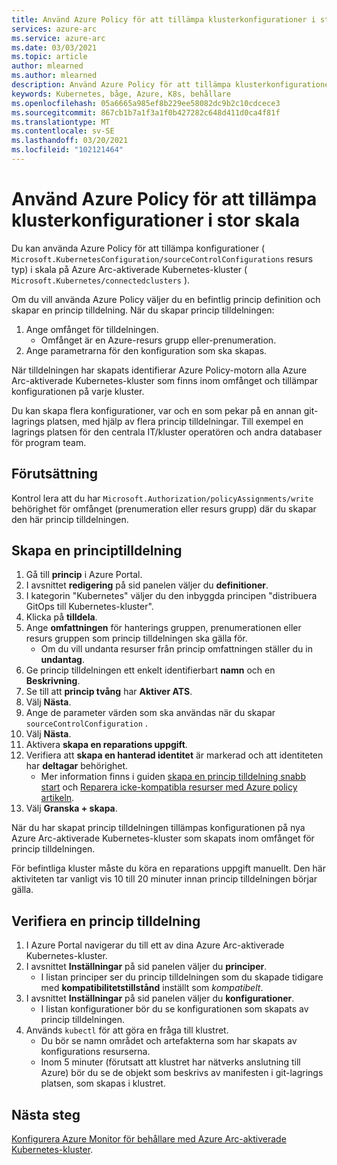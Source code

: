 ```yaml
---
title: Använd Azure Policy för att tillämpa klusterkonfigurationer i stor skala
services: azure-arc
ms.service: azure-arc
ms.date: 03/03/2021
ms.topic: article
author: mlearned
ms.author: mlearned
description: Använd Azure Policy för att tillämpa klusterkonfigurationer i stor skala
keywords: Kubernetes, båge, Azure, K8s, behållare
ms.openlocfilehash: 05a6665a985ef8b229ee58082dc9b2c10cdcece3
ms.sourcegitcommit: 867cb1b7a1f3a1f0b427282c648d411d0ca4f81f
ms.translationtype: MT
ms.contentlocale: sv-SE
ms.lasthandoff: 03/20/2021
ms.locfileid: "102121464"
---
```

# <a name="use-azure-policy-to-apply-cluster-configurations-at-scale"></a>Använd Azure Policy för att tillämpa klusterkonfigurationer i stor skala

Du kan använda Azure Policy för att tillämpa konfigurationer ( `Microsoft.KubernetesConfiguration/sourceControlConfigurations` resurs typ) i skala på Azure Arc-aktiverade Kubernetes-kluster ( `Microsoft.Kubernetes/connectedclusters` ).

Om du vill använda Azure Policy väljer du en befintlig princip definition och skapar en princip tilldelning. När du skapar princip tilldelningen:
1. Ange omfånget för tilldelningen.
    * Omfånget är en Azure-resurs grupp eller-prenumeration. 
2. Ange parametrarna för den konfiguration som ska skapas. 

När tilldelningen har skapats identifierar Azure Policy-motorn alla Azure Arc-aktiverade Kubernetes-kluster som finns inom omfånget och tillämpar konfigurationen på varje kluster.

Du kan skapa flera konfigurationer, var och en som pekar på en annan git-lagrings platsen, med hjälp av flera princip tilldelningar. Till exempel en lagrings platsen för den centrala IT/kluster operatören och andra databaser för program team.

## <a name="prerequisite"></a>Förutsättning

Kontrol lera att du har `Microsoft.Authorization/policyAssignments/write` behörighet för omfånget (prenumeration eller resurs grupp) där du skapar den här princip tilldelningen.

## <a name="create-a-policy-assignment"></a>Skapa en principtilldelning

1. Gå till **princip** i Azure Portal.
1. I avsnittet **redigering** på sid panelen väljer du **definitioner**.
1. I kategorin "Kubernetes" väljer du den inbyggda principen "distribuera GitOps till Kubernetes-kluster". 
1. Klicka på **tilldela**.
1. Ange **omfattningen** för hanterings gruppen, prenumerationen eller resurs gruppen som princip tilldelningen ska gälla för.
    * Om du vill undanta resurser från princip omfattningen ställer du in **undantag**.
1. Ge princip tilldelningen ett enkelt identifierbart **namn** och en **Beskrivning**.
1. Se till att **princip tvång** har **Aktiver ATS**.
1. Välj **Nästa**.
1. Ange de parameter värden som ska användas när du skapar `sourceControlConfiguration` .
1. Välj **Nästa**.
1. Aktivera **skapa en reparations uppgift**.
1. Verifiera att **skapa en hanterad identitet** är markerad och att identiteten har **deltagar** behörighet. 
    * Mer information finns i guiden [skapa en princip tilldelning snabb start](../../governance/policy/assign-policy-portal.md) och [Reparera icke-kompatibla resurser med Azure policy artikeln](../../governance/policy/how-to/remediate-resources.md).
1. Välj **Granska + skapa**.

När du har skapat princip tilldelningen tillämpas konfigurationen på nya Azure Arc-aktiverade Kubernetes-kluster som skapats inom omfånget för princip tilldelningen.

För befintliga kluster måste du köra en reparations uppgift manuellt. Den här aktiviteten tar vanligt vis 10 till 20 minuter innan princip tilldelningen börjar gälla.

## <a name="verify-a-policy-assignment"></a>Verifiera en princip tilldelning

1. I Azure Portal navigerar du till ett av dina Azure Arc-aktiverade Kubernetes-kluster.
1. I avsnittet **Inställningar** på sid panelen väljer du **principer**. 
    * I listan principer ser du princip tilldelningen som du skapade tidigare med **kompatibilitetstillstånd** inställt som *kompatibelt*.
1. I avsnittet **Inställningar** på sid panelen väljer du **konfigurationer**.
    * I listan konfigurationer bör du se konfigurationen som skapats av princip tilldelningen.
1. Används `kubectl` för att göra en fråga till klustret. 
    * Du bör se namn området och artefakterna som har skapats av konfigurations resurserna.
    * Inom 5 minuter (förutsatt att klustret har nätverks anslutning till Azure) bör du se de objekt som beskrivs av manifesten i git-lagrings platsen, som skapas i klustret.

## <a name="next-steps"></a>Nästa steg

[Konfigurera Azure Monitor för behållare med Azure Arc-aktiverade Kubernetes-kluster](../../azure-monitor/containers/container-insights-enable-arc-enabled-clusters.md).
